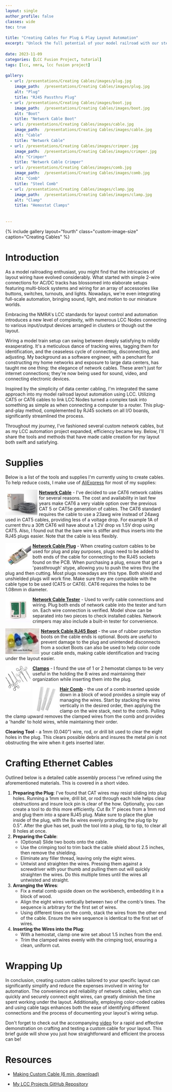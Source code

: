 ```yaml
---
layout: single
author_profile: false
classes: wide
toc: true

title: "Creating Cables for Plug & Play Layout Automation"
excerpt: "Unlock the full potential of your model railroad with our step-by-step guide on crafting custom cables for effortless layout automation. Discover the secrets to seamless connectivity and take your setup to the next level."

date: 2023-11-09
categories: [LCC Fusion Project, tutorial]
tags: [lcc, nmra, lcc fusion project]

gallery:
  - url: /presentations/Creating Cables/images/plug.jpg
    image_path:  /presentations/Creating Cables/images/plug.jpg
    alt: "Plug"
    title: "RJ45 Passthru Plug"
  - url: /presentations/Creating Cables/images/boot.jpg
    image_path:  /presentations/Creating Cables/images/boot.jpg
    alt: "Boot"
    title: "Network Cable Boot"
  - url: /presentations/Creating Cables/images/cable.jpg
    image_path:  /presentations/Creating Cables/images/cable.jpg
    alt: "Cable"
    title: "Network Cable"
  - url: /presentations/Creating Cables/images/crimper.jpg
    image_path:  /presentations/Creating Cables/images/crimper.jpg
    alt: "Crimper"
    title: "Network Cable Crimper"
  - url: /presentations/Creating Cables/images/comb.jpg
    image_path:  /presentations/Creating Cables/images/comb.jpg
    alt: "Comb"
    title: "Steel Comb"
  - url: /presentations/Creating Cables/images/clamp.jpg
    image_path:  /presentations/Creating Cables/images/clamp.jpg
    alt: "Clamp"
    title: "Hemostat Clamps"


---
```


{% include gallery layout="fourth" class="custom-image-size" caption="Creating Cables" %}

# Introduction

As a model railroading enthusiast, you might find that the intricacies of layout wiring have evolved considerably. What started with simple 2-wire connections for AC/DC tracks has blossomed into elaborate setups featuring multi-block systems and wiring for an array of accessories like buttons, switches, turnouts, and lights. Nowadays, we're even integrating full-scale automation, bringing sound, light, and motion to our miniature worlds.

Embracing the NMRA's LCC standards for layout control and automation introduces a new level of complexity, with numerous LCC Nodes connecting to various input/output devices arranged in clusters or though out the layout.

Wiring a model train setup can swing between deeply satisfying to mildly exasperating. It's a meticulous dance of tracking wires, tagging them for identification, and the ceaseless cycle of connecting, disconnecting, and adjusting. My background as a software engineer, with a penchant for constructing my home networks and exposure to large data centers, has taught me one thing: the elegance of network cables. These aren't just for internet connections; they're now being used for sound, video, and connecting electronic devices.

Inspired by the simplicity of data center cabling, I'm integrated the same approach into my model railroad layout automation using LCC. Utilizing CAT5 or CAT6 cables to link LCC Nodes turned a complex task into something as simple as  when connecting a computer to a router. This plug-and-play method, complemented by RJ45 sockets on all I/O boards, significantly streamlined the process.

Throughout my journey, I've fashioned several custom network cables, but as my LCC automation project expanded, efficiency became key. Below, I'll share the tools and methods that have made cable creation for my layout both swift and satisfying.

# Supplies

Below is a list of the tools and supplies I'm currently using to create cables.  To help reduce costs, I make use of [AliExpress](https://www.aliexpress.com/) for most of my supplies:

<img src="\presentations\Creating Cables\images\cable.jpg" alt="" style="float: left; margin-right: 5px;" />

**[Network Cable](https://www.aliexpress.us/w/wholesale-network-cables-bulk-cat6.html?spm=a2g0o.productlist.search.0)** - I've decided to use CAT6 network cables for several reasons.   The cost and availability in last few years make CAT6 a very viable option over the previous CAT 5 or CAT5e generation of cables.  The CAT6 standard requires the cable to use a 23awg wire instead of 24awg used in CAT5 cables, providing less of a voltage drop.  For example 1A of current thru a 30ft CAT6 will have about a 1.2V drop vs 1.5V drop using CAT5.  Also, I found out that the bare wire is stiffer and thus inserts into the RJ45 plugs easier.  Note that the cable is less flexibly.  

<img src="\presentations\Creating Cables\images\plug.jpg" alt="" style="float: left; margin-right: 5px;" />

[**Network Cable Plug**](https://www.aliexpress.us/w/wholesale-network-cables-rj45-plug.html?spm=a2g0o.productlist.search.0) - When creating custom cables to be used for plug and play purposes, plugs need to be added to both ends of the cable for connecting to the RJ45 sockets found on the PCB.   When purchasing a plug, ensure that get a 'passthrough'  stype, allowing you to push the wires thru the plug and then cutting.  Most plugs nowadays are this type.  Both shield and unshielded plugs will work fine.  Make sure they are compatible with the cable type to be used (CAT5 or CAT6).  CAT6 requires the holes to be 1.08mm in diameter. 

<img src="\presentations\Creating Cables\images\Tester.jpg" alt="" style="float: left; margin-right: 5px;" />

**[Network Cable Tester](https://www.google.com/search?q=network+cable+tester+tool+rj45&rlz=1C1CHBF_enUS1032US1032&oq=network+cable+tester+tool+rj45&gs_lcrp=EgZjaHJvbWUyBggAEEUYOTIGCAEQRRg9MgYIAhBFGD0yBggDEEUYPdIBCDk3MjFqMGo0qAIAsAIA&sourceid=chrome&ie=UTF-8)** - Used to verify cable connections and wiring.  Plug both ends of network cable into the tester and turn on.  Each wire connection is verified.  Model show can be separated into two pieces to check installed cables.  Network crimpers may also include a built-in tester for convenience. 

<img src="\presentations\Creating Cables\images\boot.jpg" alt="" style="float: left; margin-right: 5px;" />

**[Network Cable RJ45 Boot](https://www.aliexpress.us/w/wholesale-network-cables-rj45-boot.html?spm=a2g0o.productlist.search.0)** - the use of rubber protection boots on the cable ends is optional.  Boots are useful to prevent damage to the plug and unintended disconnects from a socket  Boots can also be used to help color code your cable ends, making cable identification and tracing under the layout easier.

<img src="\presentations\Creating Cables\images\clamp.jpg" alt="" style="float: left; margin-right: 5px;" />

**[Clamps](https://www.amazon.com/s?k=hemostat+clamps)** - I found the use of 1 or 2 hemostat clamps to be very useful in the holding the 8 wires and maintaining their organization while inserting them into the plug.  

<img src="\presentations\Creating Cables\images\comb.jpg" alt="" style="float: left; margin-right: 5px;" />

**[Hair Comb](https://www.amazon.com/s?k=metal+hair+comb&i=beauty&crid=1T8XMPUB2XTKO&sprefix=metal+hair+comb%2Cbeauty%2C104&ref=nb_sb_noss_1)** - the use of a comb inserted upside down in a block of wood provides a simple way of  managing the wires.  Start by stacking the wires vertically in the desired order, then applying the clamp on the wire stack, next to the comb.  Pulling the clamp upward removes the clamped wires from the comb and provides a 'handle' to hold wires, while maintaining their order.   

**Clearing Tool** - a 1mm (0.040") wire, rod, or drill bit used to clear the eight holes in the plug.  This clears possible debris and insures the metal pin is not obstructing the wire when it gets inserted later.  

# Crafting Ethernet Cables

Outlined below is a detailed cable assembly process I've refined using the aforementioned materials.  This is covered in a short video.

1. **Preparing the Plug**: I've found that CAT wires may resist sliding into plug holes. Running a 1mm wire, drill bit, or rod through each hole helps clear obstructions and insure lock pin is clear of the how.   Optionally, you can create a tool to do this more efficiently.  Cut 8x 1" pieces from a 1mm rod and glug them into a spare RJ45 plug.  Make sure to place the glue inside of the plug, with the 8x wires evenly protruding the plug tip by 0.5".  After the glue has set, push the tool into a plug, tip to tip, to clear all 8 holes at once.
2. **Preparing the Cable**:
   - (Optional) Slide two boots onto the cable.
   - Use the crimping tool to trim back the cable shield about 2.5 inches, then remove the shielding.
   - Eliminate any filler thread, leaving only the eight wires.
   - Untwist and straighten the wires. Pressing them against a screwdriver with your thumb and pulling them  out will quickly straighten the wires.  Do this multiple times until the wires all untwisted and straight.  
3. **Arranging the Wires**:
   - Fix a metal comb upside down on the workbench, embedding it in a block of wood.
   - Align the eight wires vertically between two of the comb's tines. The sequence is arbitrary for the first set of wires.
   -   Using different tines on the comb, stack the wires from the other end of the cable.  Ensure the wire sequence is identical  to the first set of wires.
4. **Inserting the Wires into the Plug**:
   - With a hemostat, clamp one wire set about 1.5 inches from the end.
   - Trim the clamped wires evenly with the crimping tool, ensuring a clean, uniform cut.

# Wrapping Up

In conclusion, creating custom cables tailored to your specific layout can significantly simplify and reduce the expenses involved in wiring for automation. The convenience and reliability of network cables, which can quickly and securely connect eight wires, can greatly diminish the time spent working under the layout. Additionally, employing color-coded cables and using cable tags enhances both the ease of identifying different connections and the process of documenting your layout's wiring setup.

Don't forget to check out the accompanying <a href="/presentations/Creating Cables/resources/videos/Making a Cable.mp4" download>video</a> for a rapid and effective demonstration on crafting and testing a custom cable for your layout. This brief guide will show you just how straightforward and efficient the process can be!

# Resources

- <a href="/presentations/Creating Cables/resources/videos/Making a Cable.mp4" download>Making Custom Cable (6 min, download)</a>

- [My LCC Projects GitHub Repository](https://github.com/patfleming)
